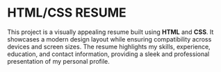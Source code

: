 
# HTML/CSS RESUME
<p>This project is a visually appealing resume built using <b>HTML</b> and <b>CSS</b>. 
  It showcases a modern design layout while ensuring compatibility across devices and screen sizes. 
  The resume highlights my skills, experience, education, and contact information, providing a sleek and professional presentation of my personal profile.
</p>
